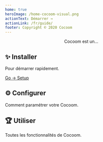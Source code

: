 ```yaml
---
home: true
heroImage: /home-cocoom-visual.png
actionText: Démarrer →
actionLink: /fr/guide/
footer: Copyright © 2020 Cocoom
---
```


<div style="text-align: center">
  <p>Cocoom est un...</p>
</div>

<div class="features">
  <div class="feature">
    <h2>✨ Installer</h2>
    <p>Pour démarrer rapidement.</p>
    <a href="/guide/setup">Go -> Setup</a>
  </div>
  <div class="feature">
    <h2>⚙️ Configurer</h2>
    <p>Comment paramétrer votre Cocoom.</p>
  </div>
  <div class="feature">
    <h2>🏆 Utiliser</h2>
    <p>Toutes les fonctionnalités de Cocoom.</p>
  </div>
</div>
